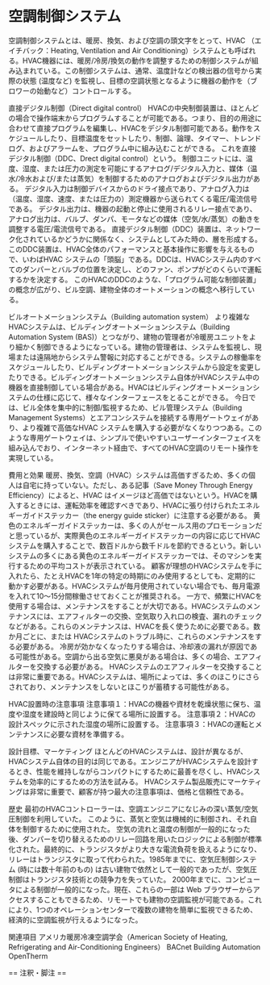 # 空調制御システム

空調制御システムとは、暖房、換気、および空調の頭文字をとって、HVAC （エイチバック：Heating, Ventilation and Air Conditioning）システムとも呼ばれる。HVAC機器には、暖房/冷房/換気の動作を調整するための制御システムが組み込まれている。この制御システムは、通常、温度計などの検出器の信号から実際の状態 (温度など) を監視し、目標の空調状態となるように機器の動作を（ブロワーの始動など）コントロールする。

直接デジタル制御（Direct digital control）
HVACの中央制御装置は、ほとんどの場合で操作端末からプログラムすることが可能である。つまり、目的の用途に合わせて直接プログラムを編集し、HVACをデジタル制御可能である。動作をスケジュールしたり、目標温度をセットしたり、制御、論理、タイマー、トレンドログ、およびアラームを、プログラム中に組み込むことができる。 これを直接デジタル制御（DDC、Drect digital control）という。
制御ユニットには、温度、湿度、または圧力の測定を可能にするアナログ/デジタル入力と、媒体（温水/冷水および/または蒸気）を制御するためのアナログおよびデジタル出力がある。
デジタル入力は制御デバイスからのドライ接点であり、アナログ入力は（温度、湿度、速度、または圧力の）測定機器から送られてくる電圧/電流信号である。 
デジタル出力は、機器の起動と停止に使用されるリレー接点であり、アナログ出力は、バルブ、ダンパ、モータなどの媒体（空気/水/蒸気）の動きを調整する電圧/電流信号である。
直接デジタル制御（DDC）装置は、ネットワーク化されているかどうかに関係なく、システムとしてみた時の、層を形成する。このDDC装置は、HVAC全体のパフォーマンスと基本操作に影響を与えるもので、いわばHVAC システムの「頭脳」である。DDCは、HVACシステム内のすべてのダンパーとバルブの位置を決定し、どのファン、ポンプがどのくらいで運転するかを決定する。
このHVACのDDCのような、「プログラム可能な制御装置」の概念が広がり、ビル空調、建物全体のオートメーションの概念へ移行している。

ビルオートメーションシステム（Building automation system）
より複雑なHVACシステムは、ビルディングオートメーションシステム（Building Automation System (BAS)）とつながり、建物の管理者が冷暖房ユニットをより細かく制御できるようになっている。建物の管理者は、システムを監視し、現場または遠隔地からシステム警報に対応することができる。システムの稼働率をスケジュールしたり、ビルディングオートメーションシステムから設定を変更したりできる。ビルディングオートメーションシステム自体がHVACシステム中の機器を直接制御している場合がある。HVACはビルディングオートメーションシステムの仕様に応じて、様々なインターフェースをとることができる。
今日では、ビル全体を集中的に制御/監視するため、ビル管理システム（Building Management Systems）とエアコンシステムを接続する専用ゲートウェイがあり、より複雑で高価なHVAC システムを購入する必要がなくなりつつある。このような専用ゲートウェイは、シンプルで使いやすいユーザーインターフェイスを組み込んでおり、インターネット経由で、すべてのHVAC空調のリモート操作を実現している。

費用と効果
暖房、換気、空調（HVAC）システムは高価すぎるため、多くの個人は自宅に持っていない。ただし、ある記事（Save Money Through Energy Efficiency）によると、HVAC はイメージほど高価ではないという。HVACを購入するときには、運転効率を確認すべきであり、HVACに張り付けられたエネルギーガイドステッカー（the energy guide sticker）に注意する必要がある。
黄色のエネルギーガイドステッカーは、多くの人がセールス用のプロモーションだと思っているが、実際黄色のエネルギーガイドステッカーの内容に応じてHVACシステムを購入することで、数百ドルから数千ドルを節約できるという。新しいシステムの多くにある黄色のエネルギーガイドステッカーでは、そのマシンを実行するための平均コストが表示されている。
顧客が理想のHVACシステムを手に入れたら、たとえHVACを1年の特定の時期にのみ使用するとしても、定期的に動かす必要がある。HVACシステムが毎月使用されていない場合でも、毎月電源を入れて10～15分間稼働させておくことが推奨される。
一方で、頻繁にHVACを使用する場合は、メンテナンスをすることが大切である。HVACシステムのメンテナンスには、エアフィルターの交換、空気取り入れ口の検査、漏れのチェックなどがある。これらのメンテナンスは、HVACを長く使うために必要である。数か月ごとに、または HVACシステムのトラブル時に、これらのメンテナンスをする必要がある。
冷房が効かなくなったりする場合は、冷却液の漏れが原因である可能性がある。空調から出る空気に悪臭がある場合は、多くの場合、エアフィルターを交換する必要がある。
HVACシステムのエアフィルターを交換することは非常に重要である。HVACシステムは、場所によっては、多くのほこりにさらされており、メンテナンスをしないとほこりが蓄積する可能性がある。

HVAC設置時の注意事項
注意事項１：HVACの機器や資材を乾燥状態に保ち、温度や湿度を建設時と同じように保てる場所に設置する。
注意事項２：HVACの設計スペックに示された湿度の場所に設置する。
注意事項３：HVACの運転とメンテナンスに必要な資材を準備する。

設計目標、マーケティング
ほとんどのHVACシステムは、設計が異なるが、HVACシステム自体の目的は同じである。エンジニアがHVACシステムを設計するとき、性能を維持しながらコンパクトにするために最善を尽くし、HVACシステムを効率的にするための方法を試みる。
HVACシステム製品販売にマーケティングは非常に重要で、顧客が持つ最大の注意事項は、価格と信頼性である。

歴史
最初のHVACコントローラーは、空調エンジニアになじみの深い蒸気/空気圧制御を利用していた。 このように、蒸気と空気は機械的に制御され、それ自体を制御するために使用された。
空気の流れと温度の制御が一般的になった後、ダンパーを切り替えるためのリレー回路を用いたロジックによる制御が標準化された。最終的に、トランジスタがより大きな電流負荷を扱えるようになり、リレーはトランジスタに取って代わられた。1985年までに、空気圧制御システム (時には数十年前のもの) は古い建物で依然として一般的であったが、空気圧制御はトランジスタ技術との競争力を失っていた。
2000年までに、コンピュータによる制御が一般的になった。現在、これらの一部は Web ブラウザーからアクセスすることもできるため、リモートでも建物の空調監視が可能である。これにより、1つのオペレーションセンターで複数の建物を簡単に監視できるため、経済的に空調監視が行えるようになった。

関連項目
アメリカ暖房冷凍空調学会（American Society of Heating, Refrigerating and Air-Conditioning Engineers）
BACnet
Building Automation
OpenTherm


== 注釈・脚注 ==